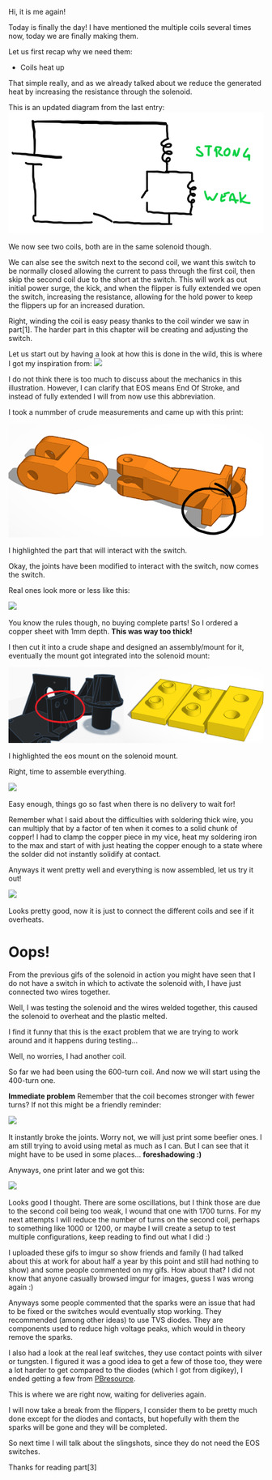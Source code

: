 Hi, it is me again!

Today is finally the day! I have mentioned the multiple coils several times now, today we are finally making them.


Let us first recap why we need them:
 - Coils heat up

That simple really, and as we already talked about we reduce the generated heat by increasing the resistance through the solenoid.

This is an updated diagram from the last entry:
![](https://raw.githubusercontent.com/bumpnumb/Pinball/main/Images/Wiring_diagram_2.png)

We now see two coils, both are in the same solenoid though.

We can alse see the switch next to the second coil, we want this switch to be normally closed allowing the current to pass through the first coil, then skip the second coil due to the short at the switch. This will work as out initial power surge, the kick, and when the flipper is fully extended we open the switch, increasing the resistance, allowing for the hold power to keep the flippers up for an increased duration.

Right, winding the coil is easy peasy thanks to the coil winder we saw in part[1].
The harder part in this chapter will be creating and adjusting the switch.

Let us start out by having a look at how this is done in the wild, this is where I got my inspiration from:
![](https://www.marcospecialties.com/pinball-parts-blog/wp-content/uploads/2020/06/eos-switch-flippper-coil-marco-pinball.jpg)

I do not think there is too much to discuss about the mechanics in this illustration. However, I can clarify that EOS means End Of Stroke, and instead of fully extended I will from now use this abbreviation.

I took a nummber of crude measurements and came up with this print:

![](https://raw.githubusercontent.com/bumpnumb/Pinball/main/Images/Flipper_joint.PNG)

I highlighted the part that will interact with the switch.

Okay, the joints have been modified to interact with the switch, now comes the switch.

Real ones look more or less like this:

![](https://www.marcospecialties.com//images/products/ASW-A1-162/large.JPG)

You know the rules though, no buying complete parts! So I ordered a copper sheet with 1mm depth. **This was way too thick!**

I then cut it into a crude shape and designed an assembly/mount for it, eventually the mount got integrated into the solenoid mount:

![](https://raw.githubusercontent.com/bumpnumb/Pinball/main/Images/EOS_assembly.png)

I highlighted the eos mount on the solenoid mount.

Right, time to assemble everything. 

![](https://i.imgur.com/5hWxXiZ.jpg)

Easy enough, things go so fast when there is no delivery to wait for!

Remember what I said about the difficulties with soldering thick wire, you can multiply that by a factor of ten when it comes to a solid chunk of copper!
I had to clamp the copper piece in my vice, heat my soldering iron to the max and start of with just heating the copper enough to a state where the solder did not instantly solidify at contact.

Anyways it went pretty well and everything is now assembled, let us try it out!

![](https://raw.githubusercontent.com/bumpnumb/Pinball/main/Images/First_eos_test.gif)

Looks pretty good, now it is just to connect the different coils and see if it overheats.


# Oops!

From the previous gifs of the solenoid in action you might have seen that I do not have a switch in which to activate the solenoid with, I have just connected two wires together.

Well, I was testing the solenoid and the wires welded together, this caused the solenoid to overheat and the plastic melted. 

I find it funny that this is the exact problem that we are trying to work around and it happens during testing...

Well, no worries, I had another coil.

So far we had been using the 600-turn coil. And now we will start using the 400-turn one.

**Immediate problem** 
Remember that the coil becomes stronger with fewer turns? If not this might be a friendly reminder:

![](https://raw.githubusercontent.com/bumpnumb/Pinball/main/Images/Solenoid_breaking_1.gif)

It instantly broke the joints. Worry not, we will just print some beefier ones. I am still trying to avoid using metal as much as I can. But I can see that it might have to be used in some places... **foreshadowing :)**

Anyways, one print later and we got this:

![](https://raw.githubusercontent.com/bumpnumb/Pinball/main/Images/Solenoid_working_4_slowmo.gif)

Looks good I thought. There are some oscillations, but I think those are due to the second coil being too weak, I wound that one with 1700 turns. For my next attempts I will reduce the number of turns on the second coil, perhaps to something like 1000 or 1200, or maybe I will create a setup to test multiple configurations, keep reading to find out what I did :)


I uploaded these gifs to imgur so show friends and family (I had talked about this at work for about half a year by this point and still had nothing to show) and some people commented on my gifs. How about that? I did not know that anyone casually browsed imgur for images, guess I was wrong again :)

Anyways some people commented that the sparks were an issue that had to be fixed or the switches would eventually stop working. They recommended (among other ideas) to use TVS diodes. They are components used to reduce high voltage peaks, which would in theory remove the sparks.

I also had a look at the real leaf switches, they use contact points with silver or tungsten. I figured it was a good idea to get a few of those too, they were a lot harder to get compared to the diodes (which I got from digikey), I ended getting a few from [PBresource](http://www.pbresource.com/pfswitch.htm#common).

This is where we are right now, waiting for deliveries again.

I will now take a break from the flippers, I consider them to be pretty much done except for the diodes and contacts, but hopefully with them the sparks will be gone and they will be completed.

So next time I will talk about the slingshots, since they do not need the EOS switches.

Thanks for reading part[3]







